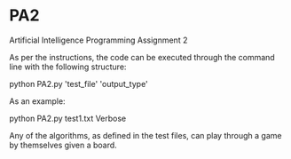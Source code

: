 # PA2
Artificial Intelligence Programming Assignment 2

As per the instructions, the code can be executed through the command line with the following structure:

python PA2.py 'test_file' 'output_type'

As an example:

python PA2.py test1.txt Verbose

Any of the algorithms, as defined in the test files, can play through a game by themselves given a board.
